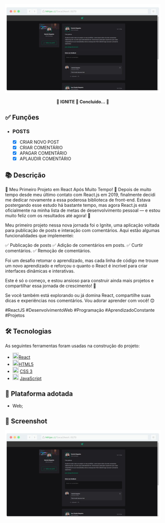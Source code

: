 <h1 align="center">
   <img src="./prints/logo.png"align="center">
</h1>

<h4 align="center"> 
	🚧 IGNITE 🚀 Concluido...  🚧
</h4>

## ✅ Funções

- <h3>POSTS</h3>

  - [x] CRIAR NOVO POST
  - [x] CRIAR COMENTÁRIO
  - [x] APAGAR COMENTÁRIO
  - [x] APLAUDIR COMENTÁRIO

## 📚 Descrição

📣 Meu Primeiro Projeto em React Após Muito Tempo! 🚀
Depois de muito tempo desde meu último contato com React.js em 2019, finalmente decidi me dedicar novamente a essa poderosa biblioteca de front-end. Estava postergando esse estudo há bastante tempo, mas agora React.js está oficialmente na minha lista de metas de desenvolvimento pessoal — e estou muito feliz com os resultados até agora! 🎯

Meu primeiro projeto nessa nova jornada foi o Ignite, uma aplicação voltada para publicação de posts e interação com comentários. Aqui estão algumas funcionalidades que implementei:

✅ Publicação de posts
✅ Adição de comentários em posts.
✅ Curtir comentários.
✅ Remoção de comentários.

Foi um desafio retomar o aprendizado, mas cada linha de código me trouxe um novo aprendizado e reforçou o quanto o React é incrível para criar interfaces dinâmicas e interativas.

Este é só o começo, e estou ansioso para construir ainda mais projetos e compartilhar essa jornada de crescimento! 🌟

Se você também está explorando ou já domina React, compartilhe suas dicas e experiências nos comentários. Vou adorar aprender com você! 😊

#ReactJS #DesenvolvimentoWeb #Programação #AprendizadoConstante #Projetos

## 🛠 Tecnologias

As seguintes ferramentas foram usadas na construção do projeto:

- <img src="https://cdn.jsdelivr.net/gh/devicons/devicon@latest/icons/react/react-original.svg" height="20" width="20" />[React](https://vuejs.org/)
- <img src="https://cdn.jsdelivr.net/gh/devicons/devicon/icons/html5/html5-original.svg" height="20" width="20"/>[HTML5](https://www.w3schools.com/html/default.asp)
- <img src="https://cdn.jsdelivr.net/gh/devicons/devicon/icons/css3/css3-original.svg" height="20" width="20"/> [CSS 3](https://www.w3schools.com/css/)
- <img src="https://cdn.jsdelivr.net/gh/devicons/devicon/icons/javascript/javascript-original.svg" height="20" width="20"/> [JavaScript](https://developer.mozilla.org/pt-BR/docs/Web/JavaScript)

## 📱 Plataforma adotada

- Web;

## 📸 Screenshot

<p float="left">
	<img src="./prints/logo.png" >

</p>
